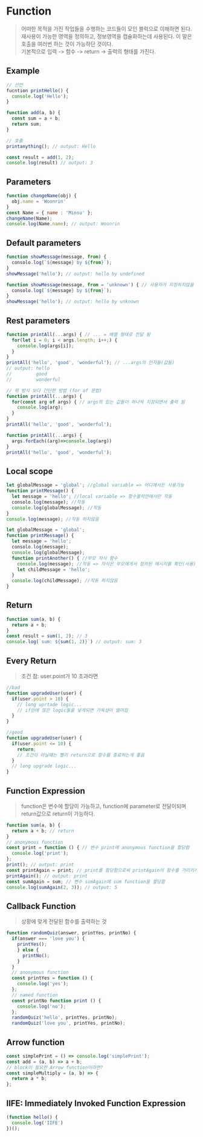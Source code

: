 # Function
> 어떠한 목적을 가진 작업들을 수행하는 코드들이 모인 블럭으로 이해하면 된다.  
> 재사용이 가능한 영역을 정의하고, 정보영역을 캡슐화하는데 사용된다. 이 말은 호출을 여러번 하는 것이 가능하단 것이다.  
> 기본적으로 입력 -> 함수 -> return -> 출력의 형태를 가진다.

## Example
```js
// 선언
fucntion printHello() {
  console.log('Hello');
} 

function add(a, b) {
  const sum = a + b;
  return sum;
}

// 호출
printanything(); // output: Hello

const result = add(1, 2);
console.log(result) // output: 3
```

## Parameters
```js
function changeName(obj) {
  obj.name = 'Woonrin'
}
const Name = { name : 'Minsu' };
changeName(Name);
console.log(Name.name); // output: Woonrin
```

## Default parameters

```javascript
function showMessage(message, from) {
  consolo.log(`${message} by ${from}`);
}
showMessage('hello'); // output: hello by undefined
```

```javascript
function showMessage(message, from = 'unknown') { // 사용자가 지정하지않을 때 값을 대신할 수 있음
  consolo.log(`${message} by ${from}`);
}
showMessage('hello'); // output: hello by unknown
```

## Rest parameters

```javascript
function printAll(...args) { // ... = 배열 형태로 전달 됨
  for(let i = 0; i < args.length; i++;) { 
    console.log(args[i]);
  }
}
printAll('hello', 'good', 'wonderful'); // ...args의 인자들(값들)
// output: hello
//         good
//         wonderful
```

```javascript
// 위 방식 보다 간단한 방법 (for of 문법)
function printAll(...args) {
  for(const arg of args) { // args의 있는 값들이 하나씩 지정되면서 출력 됨
    console.log(arg);
  }
}
printAll('hello', 'good', 'wonderful');
```

```javascript
function printAll(...args) {
  args.forEach((arg)=>console.log(arg))
}
printAll('hello', 'good', 'wonderful');
```
## Local scope

```javascript
let globalMessage = 'global'; //global variable => 어디에서든 사용가능
function printMessage() {
  let message = 'hello'; //local variable => 함수블럭안에서만 작동
  consolo.log(message); //작동
  console.log(globalMessage); //작동
}
console.log(message); //작동 하지않음
```

```javascript
let globalMessage = 'global';
function printMessage() {
  let message = 'hello';
  consolo.log(message);
  console.log(globalMessage);
  function printAnother() { //부모 자식 함수
    console.log(message); //작동 => 자식은 부모에게서 정의된 메시지를 확인(사용)이 가능함
    let childMessage = 'hello';
  }
  console.log(childMessage); //작동 하지않음
}
```

## Return
```javascript
function sum(a, b) {
  return a + b;
}
const result = sum(1, 2); // 3
console.log(`sum: ${sum(1, 2)}`) // output: sum: 3
```

## Every Return
> 조건 참: user.point가 10 초과라면
```javascript
//bad
function upgradeUser(user) {
  if(user.point > 10) {
    // long uprtade logic...
    // if안에 많은 logic들을 넣게되면 가독성이 떨어짐
  }
}
```

```javascript
//good
function upgradeUser(user) {
  if(user.point <= 10) {
    return;
    // 조건이 아닐때는 빨리 return으로 함수를 종료하는게 좋음
  }
  // long upgrade logic...
}
```

## Function Expression
> function은 변수에 할당이 가능하고,
  function에 parameter로 전달이되며  
  return값으로 return이 가능하다.
  
  ```javascript
  function sum(a, b) {
    return a + b; // return
  }
  // anonymous function
  const print = function () { // 변수 print에 anonymous function을 할당함
    console.log('print');
  };
  print(); // output: print
  const printAgain = print; // print를 할당함으로써 printAgain이 함수를 가리키게 됨
  printAgain(); // output: print
  const sumAgain = sum; // 변수 sumAgain에 sum function을 할당함
  console.log(sumAgain(2, 3)); // output: 5
  ```
  
  ## Callback Function
  > 상황에 맞게 전달된 함수를 출력하는 것
  ```javascript
  function randomQuiz(answer, printYes, printNo) {
    if(answer === 'love you') {
      printYes();
      } else {
        printNo();
      }
    }
    // anonymous function
    const printYes = function () {
      console.log('yes');
    };
    // named function
    const printNo function print () {
      console.log('no');
    };
    randomQuiz('hello', printYes, printNo);
    randomQuiz('love you', printYes, printNo);    
  ```
  
  ## Arrow function
  ```javascript
  const simplePrint = () => console.log('simplePrint');
  const add = (a, b) => a + b;
  // block이 필요한 Arrow function이라면?
  const simpleMultiply = (a, b) => {
    return a * b;
  };
  ```
  ## IIFE: Immediately Invoked Function Expression
  ```javascript
  (function hello() {
    console.log('IIFE')
  })();
  ```

